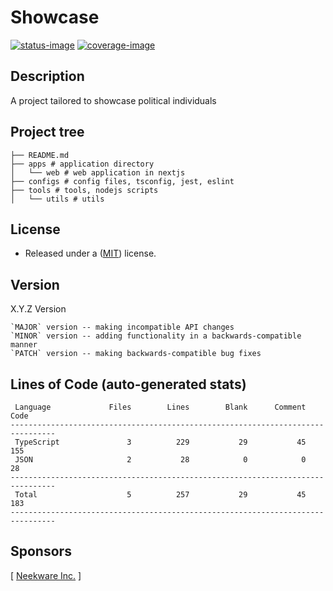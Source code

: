 # Showcase

[![status-image]][status-link]
[![coverage-image]][coverage-link]

## Description

A project tailored to showcase political individuals

## Project tree

```text
├── README.md
├── apps # application directory
│   └── web # web application in nextjs
├── configs # config files, tsconfig, jest, eslint
├── tools # tools, nodejs scripts
│   └── utils # utils
```

## License

- Released under a ([MIT](https://raw.githubusercontent.com/neekware/showcase/main/LICENSE.md)) license.

## Version

X.Y.Z Version

    `MAJOR` version -- making incompatible API changes
    `MINOR` version -- adding functionality in a backwards-compatible manner
    `PATCH` version -- making backwards-compatible bug fixes

## Lines of Code (auto-generated stats)

```txt<br>--------------------------------------------------------------------------------
 Language             Files        Lines        Blank      Comment         Code
--------------------------------------------------------------------------------
 TypeScript               3          229           29           45          155
 JSON                     2           28            0            0           28
--------------------------------------------------------------------------------
 Total                    5          257           29           45          183
--------------------------------------------------------------------------------
```

## Sponsors

[ [Neekware Inc.](http://neekware.com) ]

[status-image]: https://github.com/neekware/showcase/actions/workflows/ci.yml/badge.svg
[status-link]: https://github.com/neekware/showcase/actions/workflows/ci.yml
[version-image]: https://img.shields.io/npm/v/@showcase.svg
[version-link]: https://www.npmjs.com/settings/showcase/packages
[coverage-image]: https://coveralls.io/repos/neekware/showcase/badge.svg
[coverage-link]: https://coveralls.io/r/neekware/showcase
